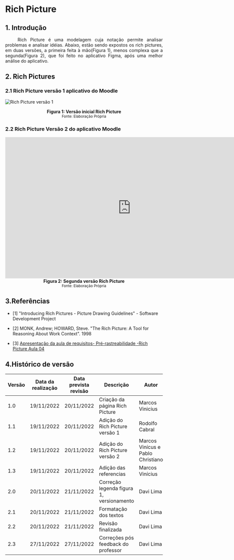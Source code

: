# Rich Picture

## 1. Introdução

<p align = "justify"> &emsp;&emsp; Rich Picture é uma modelagem cuja notação permite analisar problemas e analisar idéias.   
Abaixo, estão sendo expostos os rich pictures, em duas versões, a primeira feita à mão(Figura 1), menos complexa que a segunda(Figura 2), que foi feito no aplicativo Figma, após uma melhor análise do aplicativo. </p>

## 2. Rich Pictures

### 2.1 Rich Picture versão 1 aplicativo do Moodle

![Rich Picture versão 1](https://user-images.githubusercontent.com/9947506/203332270-7a5b3136-b7c8-4165-8263-25615a6a8eec.jpeg)



<figcaption align='center'>
    <b>Figura 1: Versão inicial Rich Picture</b>
    <br><small>Fonte: Elaboração Própria</small>
</figcaption> </center>

### 2.2 Rich Picture Versão 2 do aplicativo Moodle


<iframe style="border: 1px solid rgba(0, 0, 0, 0.1);" width="800" height="450" src="https://www.figma.com/embed?embed_host=share&url=https%3A%2F%2Fwww.figma.com%2Ffile%2FSONlcNwUINYMjN1iUN06wE%2FRich-Picture-moodle%3Fnode-id%3D0%253A1%26t%3DOLTJwlgB5vXjbkJP-1" allowfullscreen>
</iframe>

<center> <figcaption align='center'>
    <b>Figura 2: Segunda versão Rich Picture</b>
    <br><small>Fonte: Elaboração Própria</small>
</figcaption> </center>

## 3.Referências
- [1] "Introducing Rich Pictures - Picture Drawing Guidelines" - Software Development Project

- [2] MONK, Andrew; HOWARD, Steve. "The Rich Picture: A Tool for Reasoning About Work Context". 1998

- [3] [Apresentação da aula de requisitos-  Pré-rastreabilidade -Rich Picture Aula 04](https://aprender3.unb.br/pluginfile.php/2307459/mod_resource/content/4/Requisitos%20-%20Aula%2004%20-%20Parte%202%20RichPicture.pdf)

## 4.Histórico de versão

| Versão | Data da realização | Data prevista revisão | Descrição                                | Autor                             | Revisor         |
| ------ | ------------------ | --------------------- | ---------------------------------------- | --------------------------------- | --------------- |
| 1.0    | 19/11/2022         | 20/11/2022            | Criação da página Rich Picture           | Marcos Vinicius                   | Davi Lima       |
| 1.1    | 19/11/2022         | 20/11/2022            | Adição do Rich Picture versão 1          | Rodolfo Cabral                    | Davi Lima       |
| 1.2    | 19/11/2022         | 20/11/2022            | Adição do Rich Picture versão 2          | Marcos Vinícus e Pablo Christiano | Davi Lima       |
| 1.3    | 19/11/2022         | 20/11/2022            | Adição das referencias                   | Marcos Vinícius                   | Davi Lima       |
| 2.0    | 20/11/2022         | 21/11/2022            | Correção legenda figura 1, versionamento | Davi Lima                         | Marcos Vinícius |
| 2.1    | 20/11/2022         | 21/11/2022            | Formatação dos textos                    | Davi Lima                         | Marcos Vinícius |
| 2.2    | 20/11/2022         | 21/11/2022            | Revisão finalizada                       | Davi Lima                         | Marcos Vinícius |
| 2.3    | 27/11/2022         | 27/11/2022            | Correções pós feedback do professor      | Davi Lima                         | Marcos Vinícius |
